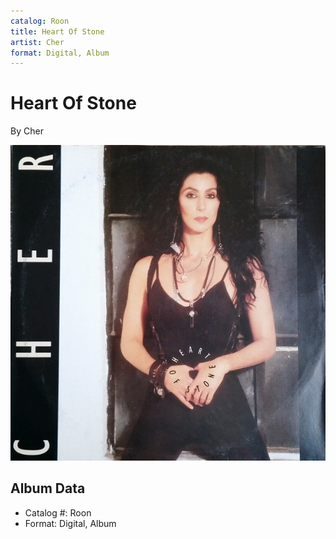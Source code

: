 ```yaml
---
catalog: Roon
title: Heart Of Stone
artist: Cher
format: Digital, Album
---
```


# Heart Of Stone

By Cher

![](../../assets/albumcovers/Cher-Heart_Of_Stone.png)

## Album Data

- Catalog #: Roon
- Format: Digital, Album

